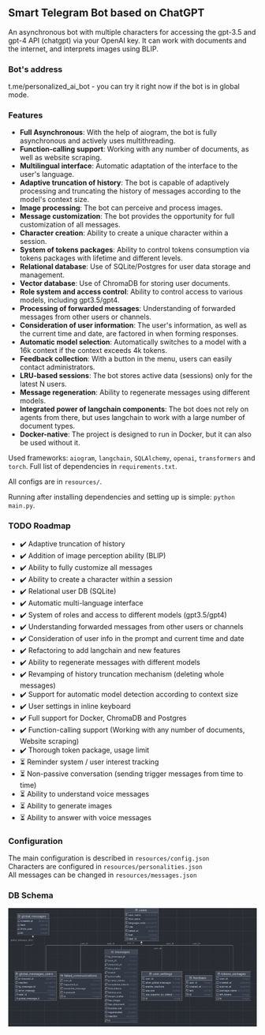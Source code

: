 ## Smart Telegram Bot based on ChatGPT

An asynchronous bot with multiple characters for accessing the gpt-3.5 and gpt-4 API (chatgpt) via your OpenAI key. It can work with documents and the internet, and interprets images using BLIP.

### Bot's address
t.me/personalized_ai_bot - you can try it right now if the bot is in global mode.

### Features
- **Full Asynchronous**: With the help of aiogram, the bot is fully asynchronous and actively uses multithreading.
- **Function-calling support**: Working with any number of documents, as well as website scraping.
- **Multilingual interface**: Automatic adaptation of the interface to the user's language.
- **Adaptive truncation of history**: The bot is capable of adaptively processing and truncating the history of messages according to the model's context size.
- **Image processing**: The bot can perceive and process images.
- **Message customization**: The bot provides the opportunity for full customization of all messages.
- **Character creation**: Ability to create a unique character within a session.
- **System of tokens packages**: Ability to control tokens consumption via tokens packages with lifetime and different levels. 
- **Relational database**: Use of SQLite/Postgres for user data storage and management.
- **Vector database**: Use of ChromaDB for storing user documents.
- **Role system and access control**: Ability to control access to various models, including gpt3.5/gpt4.
- **Processing of forwarded messages**: Understanding of forwarded messages from other users or channels.
- **Consideration of user information**: The user's information, as well as the current time and date, are factored in when forming responses.
- **Automatic model selection**: Automatically switches to a model with a 16k context if the context exceeds 4k tokens.
- **Feedback collection**: With a button in the menu, users can easily contact administrators.
- **LRU-based sessions**: The bot stores active data (sessions) only for the latest N users.
- **Message regeneration**: Ability to regenerate messages using different models.
- **Integrated power of langchain components**: The bot does not rely on agents from there, but uses langchain to work with a large number of document types.
- **Docker-native**: The project is designed to run in Docker, but it can also be used without it.

Used frameworks: `aiogram`, `langchain`, `SQLAlchemy`, `openai`, `transformers` and `torch`. Full list of dependencies in `requirements.txt`.

All configs are in `resources/`.

Running after installing dependencies and setting up is simple: `python main.py`.

### TODO Roadmap
- ✔️ Adaptive truncation of history
- ✔️ Addition of image perception ability (BLIP)
- ✔️ Ability to fully customize all messages
- ✔️ Ability to create a character within a session
- ✔️ Relational user DB (SQLite)
- ✔️ Automatic multi-language interface
- ✔️ System of roles and access to different models (gpt3.5/gpt4)
- ✔️ Understanding forwarded messages from other users or channels
- ✔️ Consideration of user info in the prompt and current time and date
- ✔️ Refactoring to add langchain and new features
- ✔️ Ability to regenerate messages with different models
- ✔️ Revamping of history truncation mechanism (deleting whole messages)
- ✔️ Support for automatic model detection according to context size
- ✔️ User settings in inline keyboard
- ✔️ Full support for Docker, ChromaDB and Postgres
- ✔️ Function-calling support (Working with any number of documents, Website scraping)
- ✔️ Thorough token package, usage limit
- ⏳ Reminder system / user interest tracking
- ⏳ Non-passive conversation (sending trigger messages from time to time)
- ⏳ Ability to understand voice messages
- ⏳ Ability to generate images
- ⏳ Ability to answer with voice messages

### Configuration

The main configuration is described in `resources/config.json` \
Characters are configured in `resources/personalities.json` \
All messages can be changed in `resources/messages.json`

### DB Schema

![Database Arch](docs/db_schema.png)
